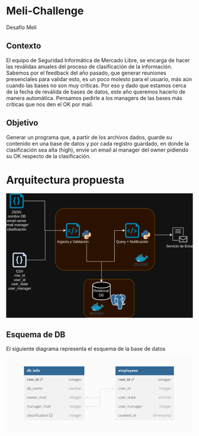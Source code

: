 # Meli-Challenge

Desafío Meli

## Contexto

El equipo de Seguridad Informática de Mercado Libre, se encarga de hacer las reválidas anuales del proceso
de clasificación de la información. Sabemos por el feedback del año pasado, que generar reuniones
presenciales para validar esto, es un poco molesto para el usuario, más aún cuando las bases no son muy
críticas. Por eso y dado que estamos cerca de la fecha de reválida de bases de datos, este año queremos
hacerlo de manera automática. Pensamos pedirle a los managers de las bases más críticas que nos den el
OK por mail.

## Objetivo

Generar un programa que, a partir de los archivos dados, guarde su contenido en una base de datos y por
cada registro guardado, en donde la clasificación sea alta (high), envíe un email al manager del owner
pidiendo su OK respecto de la clasificación.

# Arquitectura propuesta

![](draft_diagrama_solucion.png)

## Esquema de DB

El siguiente diagrama representa el esquema de la base de datos

![](db_schema.png)
